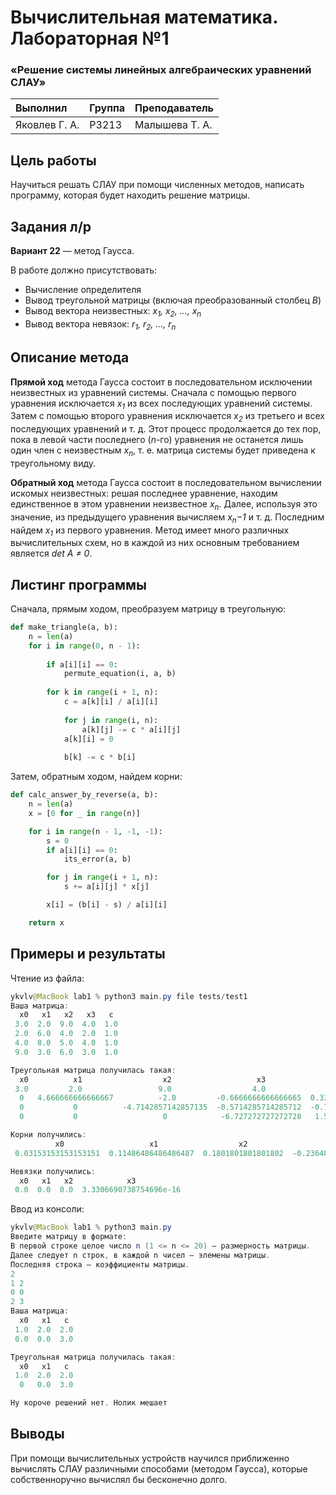 # Вычислительная математика. Лабораторная №1
### «Решение системы линейных алгебраических уравнений СЛАУ»


| Выполнил      | Группа | Преподаватель  |
| :------------ | ------ | -------------- |
| Яковлев Г. А. | P3213  | Малышева Т. А. |

## Цель работы
Научиться решать СЛАУ при помощи численных методов, написать программу, которая будет находить решение матрицы.

## Задания л/р
**Вариант 22** — метод Гаусса.

В работе должно присутствовать:

* Вычисление определителя
* Вывод треугольной матрицы (включая преобразованный столбец *В*)
* Вывод вектора неизвестных: *x<sub>1</sub>, x<sub>2</sub>, …, x<sub>n</sub>*
* Вывод вектора невязок: *r<sub>1</sub>, r<sub>2</sub>, …, r<sub>n</sub>*

## Описание метода
**Прямой ход** метода Гаусса состоит в последовательном исключении неизвестных из уравнений системы. Сначала с помощью первого уравнения исключается *x<sub>1</sub>* из всех последующих уравнений системы. Затем с помощью второго уравнения исключается *x<sub>2</sub>* из третьего и всех последующих уравнений и т. д. Этот процесс продолжается до тех пор, пока в левой части последнего (*n*-го) уравнения не останется лишь один член с неизвестным *x<sub>n</sub>*, т. е. матрица системы будет приведена к треугольному виду.

**Обратный ход** метода Гаусса состоит в последовательном вычислении искомых неизвестных: решая последнее уравнение, находим единственное в этом уравнении неизвестное *x<sub>n</sub>*. Далее, используя это значение, из предыдущего уравнения вычисляем *x<sub>n</sub>−1* и т. д. Последним найдем *x<sub>1</sub>* из первого уравнения.
Метод имеет много различных вычислительных схем, но в каждой из них основным требованием является *det A ≠ 0*.

## Листинг программы
Сначала, прямым ходом, преобразуем матрицу в треугольную:

```python
def make_triangle(a, b):
    n = len(a)
    for i in range(0, n - 1):
	
        if a[i][i] == 0:
            permute_equation(i, a, b)
	
        for k in range(i + 1, n):
            c = a[k][i] / a[i][i]
	
            for j in range(i, n):
                a[k][j] -= c * a[i][j]
            a[k][i] = 0
	
            b[k] -= c * b[i]
```

Затем, обратным ходом, найдем корни:

```python
def calc_answer_by_reverse(a, b):
    n = len(a)
    x = [0 for _ in range(n)]

    for i in range(n - 1, -1, -1):
        s = 0
        if a[i][i] == 0:
            its_error(a, b)

        for j in range(i + 1, n):
            s += a[i][j] * x[j]

        x[i] = (b[i] - s) / a[i][i]

    return x
```

## Примеры и результаты
Чтение из файла:

```java
ykvlv@MacBook lab1 % python3 main.py file tests/test1
Ваша матрица:
  x0   x1   x2   x3   c  
 3.0  2.0  9.0  4.0  1.0 
 2.0  6.0  4.0  2.0  1.0 
 4.0  8.0  5.0  4.0  1.0 
 9.0  3.0  6.0  3.0  1.0 

Треугольная матрица получилась такая:
  x0          x1                  x2                   x3                   c          
 3.0         2.0                 9.0                  4.0                  1.0         
  0   4.666666666666667          -2.0         -0.6666666666666665  0.33333333333333337 
  0           0          -4.7142857142857135  -0.5714285714285712  -0.7142857142857143 
  0           0                   0            -6.727272727272728   1.5909090909090913 

Корни получились:
          x0                   x1                  x2                   x3         
 0.03153153153153151  0.11486486486486487  0.1801801801801802  -0.2364864864864865 

Невязки получились:
  x0   x1   x2            x3           
 0.0  0.0  0.0  3.3306690738754696e-16 

```

Ввод из консоли:

```java
ykvlv@MacBook lab1 % python3 main.py
Введите матрицу в формате:
В первой строке целое число n (1 <= n <= 20) — размерность матрицы.
Далее следует n строк, в каждой n чисел — элемены матрицы.
Последняя строка — коэффициенты матрицы.
2
1 2
0 0
2 3
Ваша матрица:
  x0   x1   c  
 1.0  2.0  2.0 
 0.0  0.0  3.0 

Треугольная матрица получилась такая:
  x0   x1   c  
 1.0  2.0  2.0 
  0   0.0  3.0 

Ну короче решений нет. Нолик мешает
```

## Выводы

При помощи вычислительных устройств научился приближенно вычислять СЛАУ различными способами (методом Гаусса), которые собственноручно вычислял бы бесконечно долго.
